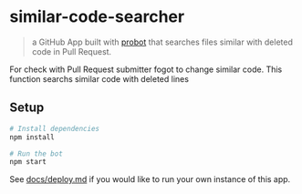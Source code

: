 # similar-code-searcher

> a GitHub App built with [probot](https://github.com/probot/probot) that searches files similar with deleted code in Pull Request.

For check with Pull Request submitter fogot to change similar code.
This function searchs similar code with deleted lines

## Setup

```sh
# Install dependencies
npm install

# Run the bot
npm start
```

See [docs/deploy.md](docs/deploy.md) if you would like to run your own instance of this app.
